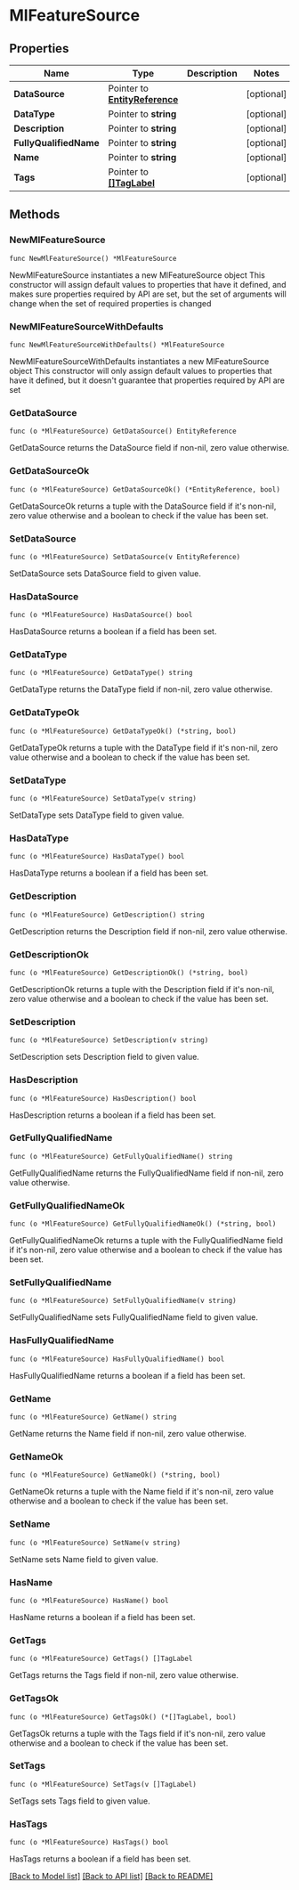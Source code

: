 # MlFeatureSource

## Properties

Name | Type | Description | Notes
------------ | ------------- | ------------- | -------------
**DataSource** | Pointer to [**EntityReference**](EntityReference.md) |  | [optional] 
**DataType** | Pointer to **string** |  | [optional] 
**Description** | Pointer to **string** |  | [optional] 
**FullyQualifiedName** | Pointer to **string** |  | [optional] 
**Name** | Pointer to **string** |  | [optional] 
**Tags** | Pointer to [**[]TagLabel**](TagLabel.md) |  | [optional] 

## Methods

### NewMlFeatureSource

`func NewMlFeatureSource() *MlFeatureSource`

NewMlFeatureSource instantiates a new MlFeatureSource object
This constructor will assign default values to properties that have it defined,
and makes sure properties required by API are set, but the set of arguments
will change when the set of required properties is changed

### NewMlFeatureSourceWithDefaults

`func NewMlFeatureSourceWithDefaults() *MlFeatureSource`

NewMlFeatureSourceWithDefaults instantiates a new MlFeatureSource object
This constructor will only assign default values to properties that have it defined,
but it doesn't guarantee that properties required by API are set

### GetDataSource

`func (o *MlFeatureSource) GetDataSource() EntityReference`

GetDataSource returns the DataSource field if non-nil, zero value otherwise.

### GetDataSourceOk

`func (o *MlFeatureSource) GetDataSourceOk() (*EntityReference, bool)`

GetDataSourceOk returns a tuple with the DataSource field if it's non-nil, zero value otherwise
and a boolean to check if the value has been set.

### SetDataSource

`func (o *MlFeatureSource) SetDataSource(v EntityReference)`

SetDataSource sets DataSource field to given value.

### HasDataSource

`func (o *MlFeatureSource) HasDataSource() bool`

HasDataSource returns a boolean if a field has been set.

### GetDataType

`func (o *MlFeatureSource) GetDataType() string`

GetDataType returns the DataType field if non-nil, zero value otherwise.

### GetDataTypeOk

`func (o *MlFeatureSource) GetDataTypeOk() (*string, bool)`

GetDataTypeOk returns a tuple with the DataType field if it's non-nil, zero value otherwise
and a boolean to check if the value has been set.

### SetDataType

`func (o *MlFeatureSource) SetDataType(v string)`

SetDataType sets DataType field to given value.

### HasDataType

`func (o *MlFeatureSource) HasDataType() bool`

HasDataType returns a boolean if a field has been set.

### GetDescription

`func (o *MlFeatureSource) GetDescription() string`

GetDescription returns the Description field if non-nil, zero value otherwise.

### GetDescriptionOk

`func (o *MlFeatureSource) GetDescriptionOk() (*string, bool)`

GetDescriptionOk returns a tuple with the Description field if it's non-nil, zero value otherwise
and a boolean to check if the value has been set.

### SetDescription

`func (o *MlFeatureSource) SetDescription(v string)`

SetDescription sets Description field to given value.

### HasDescription

`func (o *MlFeatureSource) HasDescription() bool`

HasDescription returns a boolean if a field has been set.

### GetFullyQualifiedName

`func (o *MlFeatureSource) GetFullyQualifiedName() string`

GetFullyQualifiedName returns the FullyQualifiedName field if non-nil, zero value otherwise.

### GetFullyQualifiedNameOk

`func (o *MlFeatureSource) GetFullyQualifiedNameOk() (*string, bool)`

GetFullyQualifiedNameOk returns a tuple with the FullyQualifiedName field if it's non-nil, zero value otherwise
and a boolean to check if the value has been set.

### SetFullyQualifiedName

`func (o *MlFeatureSource) SetFullyQualifiedName(v string)`

SetFullyQualifiedName sets FullyQualifiedName field to given value.

### HasFullyQualifiedName

`func (o *MlFeatureSource) HasFullyQualifiedName() bool`

HasFullyQualifiedName returns a boolean if a field has been set.

### GetName

`func (o *MlFeatureSource) GetName() string`

GetName returns the Name field if non-nil, zero value otherwise.

### GetNameOk

`func (o *MlFeatureSource) GetNameOk() (*string, bool)`

GetNameOk returns a tuple with the Name field if it's non-nil, zero value otherwise
and a boolean to check if the value has been set.

### SetName

`func (o *MlFeatureSource) SetName(v string)`

SetName sets Name field to given value.

### HasName

`func (o *MlFeatureSource) HasName() bool`

HasName returns a boolean if a field has been set.

### GetTags

`func (o *MlFeatureSource) GetTags() []TagLabel`

GetTags returns the Tags field if non-nil, zero value otherwise.

### GetTagsOk

`func (o *MlFeatureSource) GetTagsOk() (*[]TagLabel, bool)`

GetTagsOk returns a tuple with the Tags field if it's non-nil, zero value otherwise
and a boolean to check if the value has been set.

### SetTags

`func (o *MlFeatureSource) SetTags(v []TagLabel)`

SetTags sets Tags field to given value.

### HasTags

`func (o *MlFeatureSource) HasTags() bool`

HasTags returns a boolean if a field has been set.


[[Back to Model list]](../README.md#documentation-for-models) [[Back to API list]](../README.md#documentation-for-api-endpoints) [[Back to README]](../README.md)


